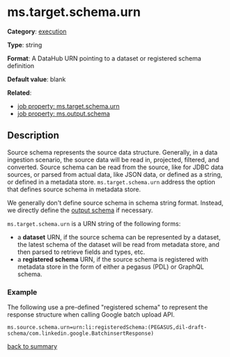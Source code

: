 # ms.target.schema.urn

**Category**: [execution](https://github.com/linkedin/data-integration-library/blob/master/docs/parameters/execution-parameters.md)

**Type**: string

**Format**: A DataHub URN pointing to a dataset or registered schema definition

**Default value**: blank

**Related**:
- [job property: ms.target.schema.urn](https://github.com/linkedin/data-integration-library/blob/master/docs/parameters/ms.target.schema.urn.md)
- [job property: ms.output.schema](https://github.com/linkedin/data-integration-library/blob/master/docs/parameters/ms.output.schema.md)

## Description

Source schema represents the source data structure. Generally, in a data 
ingestion scenario, the source data will be read in, projected, filtered, and
converted. Source schema can be read from the source, like for JDBC data sources, or parsed
from actual data, like JSON data, or defined as a string, or defined in a metadata
store. `ms.target.schema.urn` address the option that defines source schema in metadata store. 

We generally don't define source schema in schema string format. Instead, we directly
define the [output schema](https://github.com/linkedin/data-integration-library/blob/master/docs/parameters/ms.output.schema.md)
if necessary. 
 
`ms.target.schema.urn` is a URN string of the following forms:

- a **dataset** URN, if the source schema can be represented by a dataset,
the latest schema of the dataset will be read from metadata store,
and then parsed to retrieve fields and types, etc.
- a **registered schema** URN, if the source schema is registered with metadata store in
the form of either a pegasus (PDL) or GraphQL schema.
   
### Example

The following use a pre-defined "registered schema" to represent the 
response structure when calling Google batch upload API.

`ms.source.schema.urn=urn:li:registeredSchema:(PEGASUS,dil-draft-schema/com.linkedin.google.BatchinsertResponse)`

[back to summary](https://github.com/linkedin/data-integration-library/blob/master/docs/parameters/summary.md#mssourceschemaurn)   